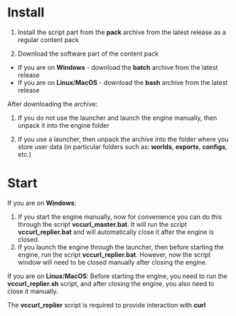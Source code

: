# Install

1. Install the script part from the **pack** archive from the latest release as a regular content pack

2. Download the software part of the content pack
- If you are on **Windows** - download the **batch** archive from the latest release
- If you are on **Linux**/**MacOS** - download the **bash** archive from the latest release


After downloading the archive:
1) If you do not use the launcher and launch the engine manually, then unpack it into the engine folder

2) If you use a launcher, then unpack the archive into the folder where you store user data (in particular folders such as: **worlds**, **exports**, **configs**, etc.)

# Start

If you are on **Windows**:
1) If you start the engine manually, now for convenience you can do this through the script **vccurl_master.bat**. It will run the script **vccurl_replier.bat** and will automatically close it after the engine is closed.
2) If you launch the engine through the launcher, then before starting the engine, run the script **vccurl_replier.bat**. However, now the script window will need to be closed manually after closing the engine.

If you are on **Linux**/**MacOS**:
Before starting the engine, you need to run the **vccurl_replier.sh** script, and after closing the engine, you also need to close it manually.

The **vccurl_replier** script is required to provide interaction with **curl**
